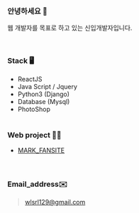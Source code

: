 ### 안녕하세요 👋 

웹 개발자를 목표로 하고 있는 신입개발자입니다.<br>

<br>

### Stack 🖥

- ReactJS
- Java Script / Jquery
- Python3 (Django)
- Database (Mysql)
- PhotoShop
<br><br>
### Web project 👩‍💻

* [MARK_FANSITE](http://nctmarklee.pythonanywhere.com/index/)  
<br><br>
### Email_address✉️

>wlsrl129@gmail.com
